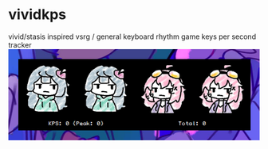 # vividkps
vivid/stasis inspired vsrg / general keyboard rhythm game keys per second tracker
![there should be an image of the thing here](version1demo.png)